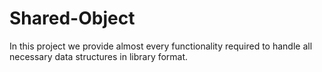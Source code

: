 # Shared-Object
In this project we provide almost every functionality required to handle all necessary data structures in library format.
